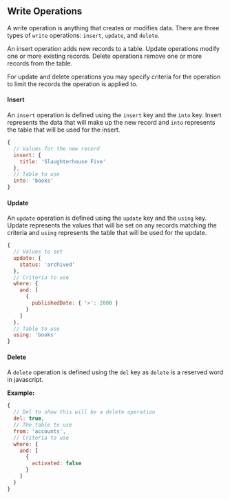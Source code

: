 ## Write Operations

A write operation is anything that creates or modifies data. There are three types of `write` operations: `insert`, `update`, and `delete`.

An insert operation adds new records to a table. Update operations modify one or more existing records. Delete operations remove one or more records from the table.

For update and delete operations you may specify criteria for the operation to limit the records the operation is applied to.

#### Insert

An `insert` operation is defined using the `insert` key and the `into` key. Insert represents the data that will make up the new record and `into` represents the table that will be used for the insert.

```javascript
{
  // Values for the new record
  insert: {
    title: 'Slaughterhouse Five'
  },
  // Table to use
  into: 'books'
}
```

#### Update

An `update` operation is defined using the `update` key and the `using` key. Update represents the values that will be set on any records matching the criteria and `using` represents the table that will be used for the update.

```javascript
{
  // Values to set
  update: {
    status: 'archived'
  },
  // Criteria to use
  where: {
    and: [
      {
        publishedDate: { '>': 2000 }
      }
    ]
  },
  // Table to use
  using: 'books'
}
```

#### Delete

A `delete` operation is defined using the `del` key as `delete` is a reserved word in javascript.

**Example:**

```javascript
{
  // Del to show this will be a delete operation
  del: true,
  // The table to use
  from: 'accounts',
  // Criteria to use
  where: {
    and: [
      {
        activated: false
      }
    ]
  }
}
```
